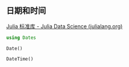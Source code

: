 ## 日期和时间

[Julia 标准库 - Julia Data Science (julialang.org)](https://cn.julialang.org/JuliaDataScience/standardlibrary)

```julia
using Dates
```

`Date()`

`DateTime()`